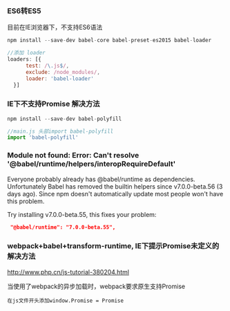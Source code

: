 ### ES6转ES5

目前在IE浏览器下，不支持ES6语法

```javascript
npm install --save-dev babel-core babel-preset-es2015 babel-loader

//添加 loader
loaders: [{    
      test: /\.js$/,    
      exclude: /node_modules/,    
      loader: 'babel-loader'    
  }]  
```

### IE下不支持Promise 解决方法

```javascript
npm install --save-dev babel-polyfill

//main.js 头部import babel-polyfill
import 'babel-polyfill'
```

### Module not found: Error: Can't resolve '@babel/runtime/helpers/interopRequireDefault' 

Everyone probably already has @babel/runtime as dependencies. Unfortunately Babel has removed the builtin helpers since v7.0.0-beta.56 (3 days ago). Since npm doesn't automatically update most people won't have this problem.

Try installing v7.0.0-beta.55, this fixes your problem:

```json
 "@babel/runtime": "7.0.0-beta.55",
```

### webpack+babel+transform-runtime, IE下提示Promise未定义的解决方法

http://www.php.cn/js-tutorial-380204.html

当使用了webpack的异步加载时，webpack要求原生支持Promise

`在js文件开头添加window.Promise = Promise`
